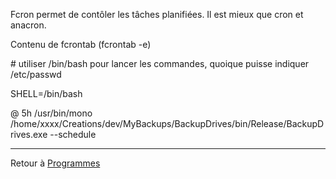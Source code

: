 Fcron permet de contôler les tâches planifiées. Il est mieux que cron et
anacron.

Contenu de fcrontab (fcrontab -e)

\# utiliser /bin/bash pour lancer les commandes, quoique puisse indiquer
/etc/passwd

SHELL=/bin/bash

@ 5h /usr/bin/mono
/home/xxxx/Creations/dev/MyBackups/BackupDrives/bin/Release/BackupDrives.exe
--schedule

------------------------------------------------------------------------

Retour à [Programmes](Programmes "wikilink")